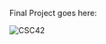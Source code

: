 Final Project goes here:

![CSC42](https://www.pdsigns.ie/contentFiles/productImages/Medium/CSC42.jpg)
